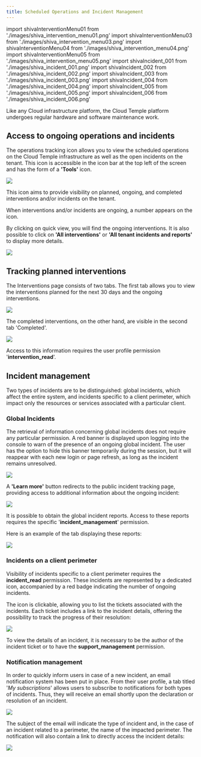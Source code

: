 ```yaml
---
title: Scheduled Operations and Incident Management
---
```

import shivaInterventionMenu01 from './images/shiva_intervention_menu01.png'
import shivaInterventionMenu03 from './images/shiva_intervention_menu03.png'
import shivaInterventionMenu04 from './images/shiva_intervention_menu04.png'
import shivaInterventionMenu05 from './images/shiva_intervention_menu05.png'
import shivaIncident_001 from './images/shiva_incident_001.png'
import shivaIncident_002 from './images/shiva_incident_002.png'
import shivaIncident_003 from './images/shiva_incident_003.png'
import shivaIncident_004 from './images/shiva_incident_004.png'
import shivaIncident_005 from './images/shiva_incident_005.png'
import shivaIncident_006 from './images/shiva_incident_006.png'

Like any Cloud infrastructure platform, the Cloud Temple platform undergoes regular hardware and software maintenance work.

## Access to ongoing operations and incidents

The operations tracking icon allows you to view the scheduled operations on the Cloud Temple infrastructure as well as the open incidents on the tenant. This icon is accessible in the icon bar at the top left of the screen and has the form of a __'Tools'__ icon.

<img src={shivaInterventionMenu01} />

This icon aims to provide visibility on planned, ongoing, and completed interventions and/or incidents on the tenant.

When interventions and/or incidents are ongoing, a number appears on the icon.

By clicking on quick view, you will find the ongoing interventions. It is also possible to click on __'All interventions'__ or __'All tenant incidents and reports'__ to display more details.

<img src={shivaInterventionMenu03} />

## Tracking planned interventions

The Interventions page consists of two tabs. The first tab allows you to view the interventions planned for the next 30 days and the ongoing interventions.

<img src={shivaInterventionMenu04} />

The completed interventions, on the other hand, are visible in the second tab 'Completed'.

<img src={shivaInterventionMenu05} />

Access to this information requires the user profile permission '__intervention_read__'.

## Incident management

Two types of incidents are to be distinguished: global incidents, which affect the entire system, and incidents specific to a client perimeter, which impact only the resources or services associated with a particular client.

### Global Incidents

The retrieval of information concerning global incidents does not require any particular permission. A red banner is displayed upon logging into the console to warn of the presence of an ongoing global incident. The user has the option to hide this banner temporarily during the session, but it will reappear with each new login or page refresh, as long as the incident remains unresolved.

<img src={shivaIncident_001} />

A __'Learn more'__ button redirects to the public incident tracking page, providing access to additional information about the ongoing incident:

<img src={shivaIncident_002} />

It is possible to obtain the global incident reports. Access to these reports requires the specific '__incident_management__' permission.

Here is an example of the tab displaying these reports:

<img src={shivaIncident_003} />

### Incidents on a client perimeter

Visibility of incidents specific to a client perimeter requires the __incident_read__ permission. These incidents are represented by a dedicated icon, accompanied by a red badge indicating the number of ongoing incidents.

The icon is clickable, allowing you to list the tickets associated with the incidents. Each ticket includes a link to the incident details, offering the possibility to track the progress of their resolution:

<img src={shivaIncident_004} />

To view the details of an incident, it is necessary to be the author of the incident ticket or to have the __support_management__ permission.

### Notification management

In order to quickly inform users in case of a new incident, an email notification system has been put in place. From their user profile, a tab titled '*My subscriptions*' allows users to subscribe to notifications for both types of incidents. Thus, they will receive an email shortly upon the declaration or resolution of an incident.

<img src={shivaIncident_005} />

The subject of the email will indicate the type of incident and, in the case of an incident related to a perimeter, the name of the impacted perimeter. The notification will also contain a link to directly access the incident details:

<img src={shivaIncident_006} />
